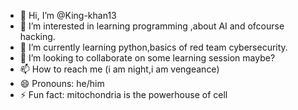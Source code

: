 - 👋 Hi, I’m @King-khan13
- 👀 I’m interested in learning programming ,about AI and ofcourse hacking.
- 🌱 I’m currently learning python,basics of red team cybersecurity.
- 💞️ I’m looking to collaborate on some learning session maybe?
- 📫 How to reach me (i am night,i am vengeance)
- 😄 Pronouns: he/him
- ⚡ Fun fact: mitochondria is the powerhouse of cell

<!---
King-khan13/King-khan13 is a ✨ special ✨ repository because its `README.md` (this file) appears on your GitHub profile.
You can click the Preview link to take a look at your changes.
--->
